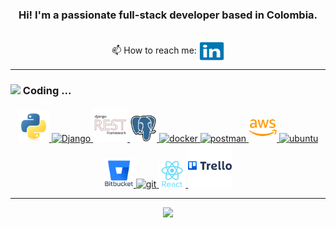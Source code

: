 <!-- <div align="center">
<h1 align="center">Hi!, I'm Jonathan Meza</h1>
</div> --> 

<h3 align="center">Hi! I'm a passionate full-stack developer based in Colombia.</h3>
 
<!-- <div align="center">
https://www.jonathanmeza.com.co
</div> --> 

<br>

<div align='center'> 
 📫 How to reach me: <a href="https://www.linkedin.com/in/jonma0107/" target="_blank" rel="noopener noreferrer"><img align="center" 
 src="https://raw.githubusercontent.com/devicons/devicon/refs/heads/master/icons/linkedin/linkedin-original.svg" alt="https://www.linkedin.com/in/jonma0107/" height="30" width="40" /></a> 
</div> 

[web1]: https://lenguajehtml.com/html/introduccion/tabla-periodica-html5/
[web2]: https://www.w3schools.com/css/default.asp
[web3]: https://www.w3schools.com/js/default.asp
[web4]: https://www.w3schools.com/sql/default.asp
[web5]: https://www.w3schools.com/mysql/default.asp
[web6]: https://www.w3schools.com/java/default.asp
[web7]: https://www.w3schools.com/python/default.asp
[web8]: https://docs.djangoproject.com/en/3.2/
[web9]: https://www.w3schools.com/git/default.asp
[web10]: https://vuejs.org/
[web11]: https://www.w3schools.com/git/
[web12]: https://nodejs.org/es/docs/
[web13]: https://www.w3schools.com/kotlin/index.php
[web14]: https://developer.android.com/docs?hl=es-419
[web15]: https://es.reactjs.org/docs/getting-started.html
[web16]: https://www.php.net/docs.php
[website]: https://jonathanmeza.com.co/

---


### <img src="https://media.giphy.com/media/WUlplcMpOCEmTGBtBW/giphy.gif" width="100"> Coding ...
<p align="center"> 
<!-- PYTHON -->
<a href="https://www.python.org" target="_blank" rel="noreferrer"> <img src="https://raw.githubusercontent.com/devicons/devicon/master/icons/python/python-original.svg" alt="python" width="50" height="50"/> </a>
<!-- DJANGO -->
<a href="https://docs.djangoproject.com/es/4.2/" target="_blank" rel="noreferrer"> <img alt="Django" height="40" src="https://www.vectorlogo.zone/logos/djangoproject/djangoproject-icon.svg"> </a>
<!-- REST -->
<a href="https://www.django-rest-framework.org/" target="_blank" rel="noreferrer"> <img src="https://raw.githubusercontent.com/devicons/devicon/refs/heads/master/icons/djangorest/djangorest-original-wordmark.svg" alt="djangorestframework" width="55" height=auto/> </a> 
<!-- PostgreSQL -->
<a href="https://www.postgresql.org/" target="_blank" rel="noreferrer"> <img src="https://raw.githubusercontent.com/devicons/devicon/master/icons/postgresql/postgresql-original.svg" alt="postgresql" width="43" height="43"/> </a>
<!-- DOCKER -->
<a href="https://www.docker.com/" target="_blank" rel="noreferrer"> <img src="https://www.vectorlogo.zone/logos/docker/docker-official.svg" alt="docker" width="43" height="43"/> </a>
<!-- POSTMAN -->
<a href="https://postman.com" target="_blank" rel="noreferrer"> <img src="https://www.vectorlogo.zone/logos/getpostman/getpostman-icon.svg" alt="postman" width="40" height="40"/> </a>
<!-- AWS -->
<a href="https://aws.amazon.com/es/education/awseducate/" target="_blank" rel="noreferrer"> <img src="https://raw.githubusercontent.com/devicons/devicon/master/icons/amazonwebservices/amazonwebservices-plain-wordmark.svg" alt="aws" width="45" height="45"/> </a> 
<!--  UBUNTU -->
<a href="https://ubuntu.com/download" target="_blank" rel="noreferrer"> <img src="https://www.vectorlogo.zone/logos/ubuntu/ubuntu-icon.svg" alt="ubuntu" width="42" height="42"/> </a>
<!-- BitBucket -->
<a href="https://bitbucket.org/" target="_blank" rel="noreferrer"> <img src="https://raw.githubusercontent.com/devicons/devicon/master/icons/bitbucket/bitbucket-original-wordmark.svg" alt="bitbucket" width="47" height="47"/> </a>
<!-- GIT -->
<a href="https://git-scm.com/" target="_blank" rel="noreferrer"> <img src="https://www.vectorlogo.zone/logos/git-scm/git-scm-icon.svg" alt="git" width="43" height="43"/> </a> 
<!-- REACT -->
<a href="https://reactjs.org/" target="_blank" rel="noreferrer"> <img src="https://raw.githubusercontent.com/devicons/devicon/master/icons/react/react-original-wordmark.svg" alt="react" width="43" height="43"/> </a> 
<!-- Trello -->
<a href="https://trello.com/es/tour" target="_blank" rel="noreferrer"> <img src="https://raw.githubusercontent.com/devicons/devicon/master/icons/trello/trello-original-wordmark.svg" alt="trello" width="70" height="70"/> </a> 
</p>


<!-- KOTLIN -->
<!-- <a href="https://kotlinlang.org" target="_blank" rel="noreferrer"> <img src="https://www.vectorlogo.zone/logos/kotlinlang/kotlinlang-icon.svg" alt="kotlin" width="40" height="40"/> </a> -->
<!-- ANDROID -->
<!-- <a href="https://developer.android.com/docs?hl=es-419" target="_blank" rel="noreferrer"> <img alt="Android" height="40" src="https://raw.githubusercontent.com/github/explore/80688e429a7d4ef2fca1e82350fe8e3517d3494d/topics/android/android.png"> </a> -->
<!-- JAVA -->
<!-- <a href="https://www.java.com" target="_blank" rel="noreferrer"> <img src="https://raw.githubusercontent.com/devicons/devicon/master/icons/java/java-original.svg" alt="java" width="45" height="45"/> </a> --> 
<!-- FIGMA -->
<!-- <a href="https://www.figma.com/" target="_blank" rel="noreferrer"> <img src="https://www.vectorlogo.zone/logos/figma/figma-icon.svg" alt="figma" width="40" height="40"/> </a> -->
<!-- JS -->
<!-- <a href="https://developer.mozilla.org/en-US/docs/Web/JavaScript" target="_blank" rel="noreferrer"> <img src="https://raw.githubusercontent.com/devicons/devicon/master/icons/javascript/javascript-original.svg" alt="javascript" height="40"/> </a> -->
<!-- HTML -->
<!-- <a href="https://lenguajehtml.com/html/introduccion/tabla-periodica-html5/" target="_blank" rel="noreferrer"> <img alt="HTML" height="40" src="https://raw.githubusercontent.com/devicons/devicon/master/icons/html5/html5-original.svg"> </a> -->
<!-- CSS -->
<!-- <a href="https://lenguajecss.com/css/" target="_blank" rel="noreferrer"> <img alt="CSS" height="40" src="https://raw.githubusercontent.com/devicons/devicon/master/icons/css3/css3-original.svg"> </a> -->
<!-- BOOTSTRAP -->
<!-- <a href="https://getbootstrap.com" target="_blank" rel="noreferrer"> <img src="https://raw.githubusercontent.com/devicons/devicon/master/icons/bootstrap/bootstrap-original-wordmark.svg" alt="bootstrap" width="40" height="40"/> </a> -->
<!-- ANGULAR -->
<!-- <a href="https://angular.io" target="_blank" rel="noreferrer"> <img src="https://angular.io/assets/images/logos/angular/angular.svg" alt="angular" width="45" height="45"/> </a> --> 
 <!-- Linux -->
<!-- <a href="https://www.mysql.com/" target="_blank" rel="noreferrer"> <img src="https://raw.githubusercontent.com/devicons/devicon/master/icons/linux/linux-original.svg" alt="postgresql" width="50" height="50"/> </a> 
 <!-- MySQL -->
<!-- <a href="https://www.mysql.com/" target="_blank" rel="noreferrer"> <img src="https://raw.githubusercontent.com/devicons/devicon/master/icons/mysql/mysql-original-wordmark.svg" alt="mysql" width="50" height="50"/> </a> -->
<!-- FLUTTER -->
<!-- <a href="https://flutter.dev" target="_blank" rel="noreferrer"> <img src="https://www.vectorlogo.zone/logos/flutterio/flutterio-icon.svg" alt="flutter" width="40" height="40"/> </a> -->
<!-- TENSORFLOW -->
<!-- <a href="https://www.tensorflow.org" target="_blank" rel="noreferrer"> <img src="https://www.vectorlogo.zone/logos/tensorflow/tensorflow-icon.svg" alt="tensorflow" width="40" height="40"/> </a> -->
<!-- AWS -->
<!-- <a href="https://aws.amazon.com/amplify/" target="_blank" rel="noreferrer"> <img src="https://docs.amplify.aws/assets/logo-dark.svg" alt="amplify" width="40" height="40"/> </a>  -->
<!-- REDUX -->
<!-- <a href="https://redux.js.org" target="_blank" rel="noreferrer"> <img src="https://raw.githubusercontent.com/devicons/devicon/master/icons/redux/redux-original.svg" alt="redux" width="40" height="40"/> </a>  -->
<!-- TAILWIND -->
<!-- <a href="https://tailwindcss.com/" target="_blank" rel="noreferrer"> <img src="https://www.vectorlogo.zone/logos/tailwindcss/tailwindcss-icon.svg" alt="tailwind" width="40" height="40"/> </a>  -->

---

<p align="center">
 <!--<img src="https://github-readme-stats.vercel.app/api/top-langs/?username=jonma0107&layout=compact&hide=javascript" width="350">-->
 <img src="https://github-readme-stats.vercel.app/api/top-langs/?username=jonma0107&theme=highcontrast&hide_border=true&include_all_commits=true&count_private=true">
  <!--<img src="https://github-readme-stats.vercel.app/api/top-langs/?username=jonma0107&layout=compact">-->
  <!--[![Most Used Languages](https://raw.githubusercontent.com/jonma0107/github-stats-transparent/output/generated/languages.svg)]-->
  <!--<img src="https://github-readme-stats.vercel.app/api/top-langs/?username=jonma0107&layout=compact&hide=javascript" width="350">-->  
</p>

<!--<br>-->


